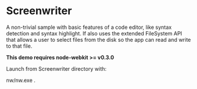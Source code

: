 # Screenwriter

A non-trivial sample with basic features of a code editor, like syntax detection and syntax highlight. If also uses the extended FileSystem API that allows a user to select files from the disk so the app can read and write to that file.

**This demo requires node-webkit >= v0.3.0** 

Launch from Screenwriter directory with:

nw/nw.exe .
